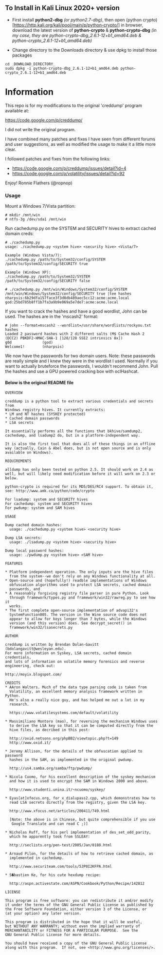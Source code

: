 ## To Install in Kali Linux 2020+ version
 * First install **python2-dbg** *(or python2.7-dbg)*, then open (python crypto)[https://http.kali.org/kali/pool/main/p/python-crypto/] in browser, download the latest version of **python-crypto** & **python-crypto-dbg** *(in my case, they are python-crypto-dbg_2.6.1-12+b1_amd64.deb & python-crypto_2.6.1-12+b1_amd64.deb)*

 * Change directory to the Downloads directory & use dpkg to install those packages
```shell
cd _DOWNLOAD_DIRECTORY_
sudo dpkg -i python-crypto-dbg_2.6.1-12+b1_amd64.deb python-crypto_2.6.1-12+b1_amd64.deb
```

# Information
This repo is for my modifications to the original 'creddump' program available
at: 

https://code.google.com/p/creddump/

I did not write the original program. 

I have combined many patches and fixes I have seen from different forums and
user suggestions, as well as modified the usage to make it a little more clear.

I followed patches and fixes from the following links:

* https://code.google.com/p/creddump/issues/detail?id=4
* https://code.google.com/p/volatility/issues/detail?id=92

Enjoy!
Ronnie Flathers (@ropnop)


### Usage
Mount a Windows 7/Vista partition:
```
# mkdir /mnt/win
# ntfs-3g /dev/sda1 /mnt/win
```

Run cachedump.py on the SYSTEM and SECURITY hives to extract cached domain creds:
```
# ./cachedump.py
usage: ./cachedump.py <system hive> <security hive> <Vista/7>

Example (Windows Vista/7):
./cachedump.py /path/to/System32/config/SYSTEM /path/to/System32/config/SECURITY true

Example (Windows XP):
./cachedump.py /path/to/System32/SYSTEM /path/to/System32/config/SECURITY false

# ./cachedump.py /mnt/win/Windows/System32/config/SYSTEM /mnt/win/Windows/System32/config/SECURITY true |tee hashes
nharpsis:6b29dfa157face3f3d8db489aec5cc12:acme:acme.local
god:25bd785b8ff1b7fa3a9b9e069a5e7de7:acme:acme.local
```

If you want to crack the hashes and have a good wordlist, John can be used. The hashes are in the 'mscash2' format:
```
# john --format=mscash2 --wordlist=/usr/share/wordlists/rockyou.txt hashes
Loaded 2 password hashes with 2 different salts (M$ Cache Hash 2 (DCC2) PBKDF2-HMAC-SHA-1 [128/128 SSE2 intrinsics 8x])
g0d              (god)
Welcome1!        (nharpsis)
```

We now have the passwords for two domain users. Note: these passwords are really simple and I knew they were in the wordlist I used. Normally if you want to actually bruteforce the passwords, I wouldn't recommend John. Pull the hashes and use a GPU powered cracking box with oclHashcat.


#### Below is the original README file

```
OVERVIEW

creddump is a python tool to extract various credentials and secrets from
Windows registry hives. It currently extracts:
* LM and NT hashes (SYSKEY protected)
* Cached domain passwords
* LSA secrets

It essentially performs all the functions that bkhive/samdump2,
cachedump, and lsadump2 do, but in a platform-independent way.

It is also the first tool that does all of these things in an offline
way (actually, Cain & Abel does, but is not open source and is only
available on Windows).

REQUIREMENTS

alldump has only been tested on python 2.5. It should work on 2.4 as
well, but will likely need modification before it will work on 2.3 or
below.

python-crypto is required for its MD5/DES/RC4 support. To obtain it,
see: http://www.amk.ca/python/code/crypto

For lsadump: system and SECURITY hives
For cachedump: system and SECURITY hives
For pwdump: system and SAM hives

USAGE

Dump cached domain hashes:
  usage: ./cachedump.py <system hive> <security hive>

Dump LSA secrets:
  usage: ./lsadump.py <system hive> <security hive>

Dump local password hashes:
  usage: ./pwdump.py <system hive> <SAM hive>

FEATURES

* Platform independent operation. The only inputs are the hive files
  from the system--we don't rely on any Windows functionality at all.
* Open-source and (hopefully!) readble implementations of Windows
  obfuscation algorithms used to protect LSA secrets, cached domain
  passwords, and 
* A reasonably forgiving registry file parser in pure Python. Look
  through framework/types.py and framework/win32/rawreg.py to see how it
  works.
* The first complete open-source implementation of advapi32's
  SystemFunction005. The version in the Wine source code does not
  appear to allow for keys longer than 7 bytes, while the Windows
  version (and this version) does. See decrypt_secret() in
  framework/win32/lsasecrets.py

AUTHOR

creddump is written by Brendan Dolan-Gavitt (bdolangavitt@wesleyan.edu).
For more information on Syskey, LSA secrets, cached domain credentials,
and lots of information on volatile memory forensics and reverse
engineering, check out:

http://moyix.blogspot.com/

CREDITS
* AAron Walters. Much of the data type parsing code is taken from
  Volatility, an excellent memory analysis framework written in Python.
  He's also a really nice guy, and has helped me out a lot in my
  research.
  
  https://www.volatilesystems.com/default/volatility

* Massimiliano Montoro (mao), for reversing the mechanism Windows uses
  to derive the LSA key so that it can be computed directly from the
  hive files, as decribed in this post:
  
  http://oxid.netsons.org/phpBB2/viewtopic.php?t=149
  http://www.oxid.it/
  
* Jeremy Allison, for the details of the obfuscation applied to password
  hashes in the SAM, as implemented in the original pwdump.
  
  http://us4.samba.org/samba/ftp/pwdump/

* Nicola Cuomo, for his excellent description of the syskey mechanism
  and how it is used to encrypt the SAM in Windows 2000 and above.

  http://www.studenti.unina.it/~ncuomo/syskey/

* Eyas[at]xfocus.org, for x_dialupass2.cpp, which demonstrates how to
  read LSA secrets directly from the registry, given the LSA key.

  http://www.xfocus.net/articles/200411/749.html

  [Note: the above is in Chinese, but quite comprehensible if you use
   Google Translate and can read C ;)]

* Nicholas Ruff, for his perl implementation of des_set_odd_parity,
  which he apparently took from SSLEAY:

  http://seclists.org/pen-test/2005/Jan/0180.html

* Arnaud Pilon, for the details of how to retrieve cached domain, as
  implemented in cachedump.

  http://www.securiteam.com/tools/5JP0I2KFPA.html

* S�bastien Ke, for his cute hexdump recipe:

  http://aspn.activestate.com/ASPN/Cookbook/Python/Recipe/142812

LICENSE

This program is free software: you can redistribute it and/or modify
it under the terms of the GNU General Public License as published by
the Free Software Foundation, either version 3 of the License, or
(at your option) any later version.

This program is distributed in the hope that it will be useful,
but WITHOUT ANY WARRANTY; without even the implied warranty of
MERCHANTABILITY or FITNESS FOR A PARTICULAR PURPOSE.  See the
GNU General Public License for more details.

You should have received a copy of the GNU General Public License
along with this program.  If not, see <http://www.gnu.org/licenses/>.
```
